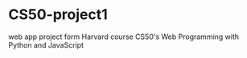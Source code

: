 # CS50-project1
web app project form Harvard course  CS50's Web Programming with Python and JavaScript
